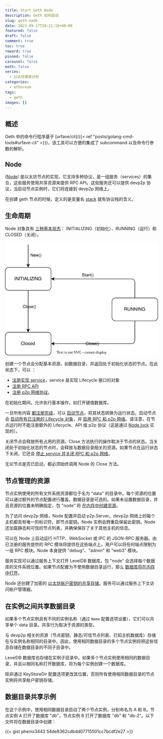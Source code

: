 ```yaml
---
title: Start Geth Node
description: Geth 如何启动
slug: geth-node
date: 2023-09-17T20:21:18+08:00
featured: false
draft: false
comment: true
toc: true
reward: true
pinned: false
carousel: false
math: false
series:
  - 以太坊情景分析
categories:
  - ethereum
tags:
  - geth
images: []
---
```


## 概述

Geth 中的命令行程序基于 [urfave/cli]({{< ref "posts/golang-cmd-tools#urfave-cli" >}})，该工具可以方便的集成了 subcommand 以及命令行参数的解析。

## Node

([Node](https://github.com/phenix3443/go-ethereum/blob/b5f3e54a8b2b9950095d78c8ccde4f8c806dc384/node/node.go#L44)) 是以太坊节点的实现，它支持多种协议，是一组服务（services）的集合，这些服务使用共享资源来提供 RPC API。这些服务还可以提供 devp2p 协议，当启动节点实例时，它们将连接到 devp2p 网络上。

在创建 geth 节点的时候，定义的是变量名 [stack](https://github.com/phenix3443/go-ethereum/blob/b5f3e54a8b2b9950095d78c8ccde4f8c806dc384/cmd/geth/config.go#L150) 就有协议栈的含义。

## 生命周期

Node 对象具有 [三种基本状态](https://github.com/phenix3443/go-ethereum/blob/b5f3e54a8b2b9950095d78c8ccde4f8c806dc384/node/node.go#L71-L73)： INITIALIZING（初始化）、RUNNING（运行）和 CLOSED（关闭）。

![geth-node-lifecycle](images/geth-node.drawio.svg)

创建一个节点会分配基本资源，如数据目录，并返回处于初始化状态的节点。在此状态下，可以 ：

- [注册实现 service](https://github.com/phenix3443/go-ethereum/blob/b5f3e54a8b2b9950095d78c8ccde4f8c806dc384/node/node.go#L559)，service 是实现 Lifecycle 接口的对象
- [注册 RPC API](https://github.com/phenix3443/go-ethereum/blob/f52d18e6a1e5d7cdd9daa00e6432637559246ae0/node/node.go#L584)
- [注册 p2p 网络协议](https://github.com/phenix3443/go-ethereum/blob/b5f3e54a8b2b9950095d78c8ccde4f8c806dc384/node/node.go#L133-L140)。

在初始化期间，允许执行基本操作，如打开键值数据库。

一旦所有内容 [都注册完成](https://github.com/phenix3443/go-ethereum/blob/f52d18e6a1e5d7cdd9daa00e6432637559246ae0/cmd/geth/config.go#L169)，可以 [启动节点](https://github.com/phenix3443/go-ethereum/blob/f52d18e6a1e5d7cdd9daa00e6432637559246ae0/cmd/geth/main.go#L352)，将其状态转换为运行状态。启动节点会 [启动所有已注册的 Lifecycle 对象](https://github.com/phenix3443/go-ethereum/blob/b5f3e54a8b2b9950095d78c8ccde4f8c806dc384/node/node.go#L189)，并 [启用 RPC 和 p2p 网络](https://github.com/phenix3443/go-ethereum/blob/b5f3e54a8b2b9950095d78c8ccde4f8c806dc384/node/node.go#L177)。请注意，在节点运行时不能注册额外的 Lifecycle、API 或 p2p 协议（这是通过 [Node.lock](https://github.com/phenix3443/go-ethereum/blob/f52d18e6a1e5d7cdd9daa00e6432637559246ae0/node/node.go#L560-L561) 实现的）。

关闭节点会释放所有占用的资源。Close 方法执行的操作取决于节点的状态。当关闭处于初始化状态的节点时，会释放与数据目录相关的资源。如果节点在运行状态下关闭，它还会 [停止 service 并关闭 RPC 和 p2p 网络](https://github.com/phenix3443/go-ethereum/blob/b5f3e54a8b2b9950095d78c8ccde4f8c806dc384/node/node.go#L293)。

无论节点是否已启动，都必须始终调用 Node 的 Close 方法。

## 节点管理的资源

节点实例使用的所有文件系统资源都位于名为 "data" 的目录中。每个资源的位置可以通过额外的节点配置进行覆盖。数据目录是可选的。如果未设置数据目录，并且资源的位置未明确指定，包 "node" 将 [在内存中创建资源](https://github.com/phenix3443/go-ethereum/blob/f52d18e6a1e5d7cdd9daa00e6432637559246ae0/node/node.go#L756)。

为了访问 devp2p 网络，Node 配置并启动 p2p.Server。devp2p 网络上的每个主机都具有唯一的标识符，即节点密钥。Node 实例会跨重启保留此密钥。Node 还加载静态和可信的节点列表，并确保保存了关于其他主机的信息。

可以在 Node 上启动运行 HTTP、WebSocket 或 IPC 的 JSON-RPC 服务器。由已注册的服务提供的 RPC 模块将提供在这些端点上。用户可以将任何端点限制为一组 RPC 模块。Node 本身提供 "debug"、"admin" 和 "web3" 模块。

服务实现可以通过服务上下文打开 LevelDB 数据库。包 "node" 会选择每个数据库的文件系统位置。如果节点配置为不使用数据目录运行，那么 [数据库将在内存中打开](https://github.com/phenix3443/go-ethereum/blob/b5f3e54a8b2b9950095d78c8ccde4f8c806dc384/node/node.go#L756)。

Node 还创建了加密的 [以太坊账户密钥的共享存储](https://github.com/phenix3443/go-ethereum/blob/b5f3e54a8b2b9950095d78c8ccde4f8c806dc384/node/node.go#L123-L128)。服务可以通过服务上下文访问帐户管理器。

## 在实例之间共享数据目录

如果多个节点实例具有不同的实例名称（通过 `Name` 配置选项设置），它们可以共享单个 data 目录。共享行为取决于资源的类型。

与 devp2p 相关的资源（节点密钥、静态/可信节点列表、已知主机数据库）存储在与实例名称相同的目录中。因此，使用相同数据目录的多个节点实例将把这些信息存储在数据目录的不同子目录中。

LevelDB 数据库也存储在实例子目录中。如果多个节点实例使用相同的数据目录，并且以相同名称打开数据库，将为每个实例创建一个数据库。

除非通过 KeyStoreDir 配置选项更改其位置，否则所有使用相同数据目录的节点实例将共享帐户密钥存储。

## 数据目录共享示例

在这个示例中，使用相同数据目录启动了两个节点实例，分别命名为 A 和 B。节点实例 A 打开了数据库 "db"，节点实例 B 打开了数据库 "db" 和 "db-2"。以下文件将在数据目录中创建：

{{< gist phenix3443 54de8362cdbdd07715501cc7bcdf2e27 >}}
